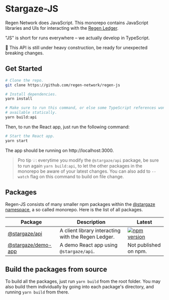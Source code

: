 # Stargaze-JS

Regen Network does JavaScript. This monorepo contains JavaScript libraries and UIs for interacting with the [Regen Ledger](https://github.com/regen-network/regen-ledger).

"JS" is short for runs everywhere – we actually develop in TypeScript.

🚧 This API is still under heavy construction, be ready for unexpected breaking changes.

## Get Started

```bash
# Clone the repo.
git clone https://github.com/regen-network/regen-js

# Install dependencies.
yarn install

# Make sure to run this command, or else some TypeScript references won't be
# available statically.
yarn build:api
```

Then, to run the React app, just run the following command:

```bash
# Start the React app.
yarn start
```

The app should be running on http://localhost:3000.

> Pro tip 💡: everytime you modify the `@stargaze/api` package, be sure to run again `yarn build:api`, to let the other packages in the monorepo be aware of your latest changes. You can also add to `--watch` flag on this command to build on file change.

## Packages

Regen-JS consists of many smaller npm packages within the [@stargaze namespace](https://www.npmjs.com/org/regennetwork), a so called monorepo. Here is the list of all packages.

| Package                                     | Description                                         | Latest                                                                                                                |
| ------------------------------------------- | --------------------------------------------------- | --------------------------------------------------------------------------------------------------------------------- |
| [@stargaze/api](packages/api)           | A client library interacting with the Regen Ledger. | [![npm version](https://img.shields.io/npm/v/@stargaze/api.svg)](https://www.npmjs.com/package/@stargaze/api) |
| [@stargaze/demo-app](packages/demo-app) | A demo React app using `@stargaze/api`.         | Not published on npm.                                                                                                 |

## Build the packages from source

To build all the packages, just run `yarn build` from the root folder. You may also build them individually by going into each package's directory, and running `yarn build` from there.
